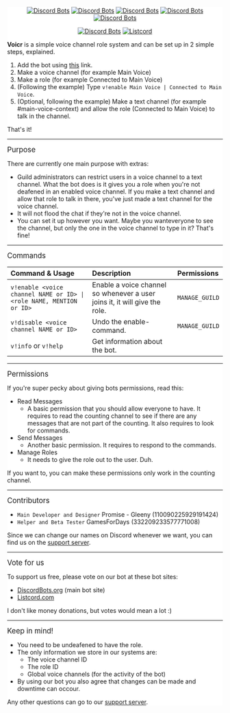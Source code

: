 
<div style="background:white url(https://i.imgur.com/QiCG7sd.png) repeat fixed;">
<div align="center">
  
[![Discord Bots](https://discordbots.org/api/widget/status/472842075310653447.svg)](https://discordbots.org/bot/472842075310653447) [![Discord Bots](https://discordbots.org/api/widget/servers/472842075310653447.svg)](https://discordbots.org/bot/472842075310653447) [![Discord Bots](https://discordbots.org/api/widget/upvotes/472842075310653447.svg)](https://discordbots.org/bot/472842075310653447) [![Discord Bots](https://discordbots.org/api/widget/lib/472842075310653447.svg)](https://discordbots.org/bot/472842075310653447) [![Discord Bots](https://discordbots.org/api/widget/owner/472842075310653447.svg)](https://discordbots.org/bot/472842075310653447)

[![Discord Bots](https://discordbots.org/api/widget/472842075310653447.svg)](https://discordbots.org/bot/472842075310653447) [![Listcord](https://nuggetbot.com/listcord/embed.png?id=472842075310653447&datacolor=35383d&backgroundcolor=23272a&accentcolor=2c2f33&offlinecolor=43b581&onlinecolor=43b581&bottomcolor=7289da&datatextcolor=bababa&keytextcolor=737375)](https://listcord.com/bot/472842075310653447)

</div>

**Voicr** is a simple voice channel role system and can be set up in 2 simple steps, explained.
1. Add the bot using [this](https://discordapp.com/oauth2/authorize?client_id=472842075310653447&permissions=268438528&scope=bot) link.
2. Make a voice channel (for example Main Voice)
3. Make a role (for example Connected to Main Voice)
4. (Following the example) Type `v!enable Main Voice | Connected to Main Voice`.
5. (Optional, following the example) Make a text channel (for example #main-voice-context) and allow the role (Connected to Main Voice) to talk in the channel.

That's it!
** **
<big>Purpose</big>

There are currently one main purpose with extras:
- Guild administrators can restrict users in a voice channel to a text channel. What the bot does is it gives you a role when you're not deafened in an enabled voice channel. If you make a text channel and allow that role to talk in there, you've just made a text channel for the voice channel.
- It will not flood the chat if they're not in the voice channel.
- You can set it up however you want. Maybe you wanteveryone to see the channel, but only the one in the voice channel to type in it? That's fine!

** **
<big>Commands</big>

| Command & Usage                                                    | Description                                           | Permissions    |
|:-------------------------------------------------------------------|:------------------------------------------------------|:---------------|
| `v!enable <voice channel NAME or ID> \| <role NAME, MENTION or ID>` | Enable a voice channel so whenever a user joins it, it will give the role. | `MANAGE_GUILD` |
| `v!disable <voice channel NAME or ID>`                             | Undo the enable-command. | `MANAGE_GUILD` |
| `v!info` or `v!help`                                               | Get information about the bot. |

** **
<big>Permissions</big>

If you're super pecky about giving bots permissions, read this:
- Read Messages
	- A basic permission that you should allow everyone to have. It requires to read the counting channel to see if there are any messages that are not part of the counting. It also requires to look for commands.
- Send Messages
	- Another basic permission. It requires to respond to the commands.
- Manage Roles
	- It needs to give the role out to the user. Duh.

If you want to, you can make these permissions only work in the counting channel. 

** **
<big>Contributors</big>

- `Main Developer and Designer` Promise - Gleeny (110090225929191424)
- `Helper and Beta Tester` GamesForDays (332209233577771008)

Since we can change our names on Discord whenever we want, you can find us on the [support server](https://discord.gg/JbHX5U3).

** **
<big>Vote for us</big>

To support us free, please vote on our bot at these bot sites:
- [DiscordBots.org](https://discordbots.org/bot/472842075310653447) (main bot site)
- [Listcord.com](https://listcord.com/bot/472842075310653447)

I don't like money donations, but votes would mean a lot :)

** **
<big>Keep in mind!</big>

- You need to be undeafened to have the role.
- The only information we store in our systems are:
	- The voice channel ID
	- The role ID
	- Global voice channels (for the activity of the bot)
- By using our bot you also agree that changes can be made and downtime can occour.

Any other questions can go to our [support server](https://discord.gg/JbHX5U3).
